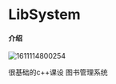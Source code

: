 # LibSystem

#### 介绍

![1611114800254](C:\Users\ADMINI~1\AppData\Local\Temp\1611114800254.png)

很基础的c++课设 图书管理系统